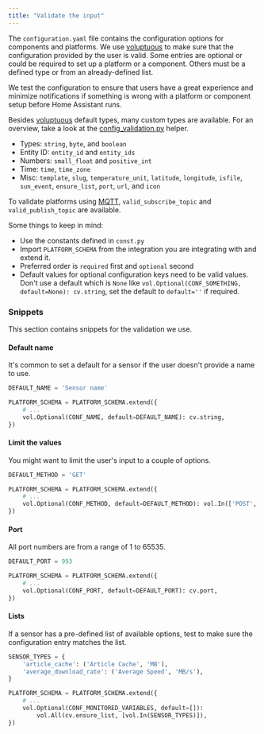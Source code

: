 ```yaml
---
title: "Validate the input"
---
```


The `configuration.yaml` file contains the configuration options for components and platforms. We use [voluptuous](https://pypi.python.org/pypi/voluptuous) to make sure that the configuration provided by the user is valid. Some entries are optional or could be required to set up a platform or a component. Others must be a defined type or from an already-defined list.

We test the configuration to ensure that users have a great experience and minimize notifications if something is wrong with a platform or component setup before Home Assistant runs.

Besides [voluptuous](https://pypi.python.org/pypi/voluptuous) default types, many custom types are available. For an overview, take a look at the [config_validation.py](https://github.com/home-assistant/home-assistant/blob/master/homeassistant/helpers/config_validation.py) helper.

- Types: `string`, `byte`, and `boolean`
- Entity ID: `entity_id` and `entity_ids`
- Numbers: `small_float` and `positive_int`
- Time: `time`, `time_zone`
- Misc: `template`, `slug`, `temperature_unit`, `latitude`, `longitude`, `isfile`, `sun_event`, `ensure_list`, `port`, `url`,  and `icon`

To validate platforms using [MQTT](https://www.home-assistant.io/components/mqtt/), `valid_subscribe_topic` and `valid_publish_topic` are available.

Some things to keep in mind:

- Use the constants defined in `const.py`
- Import `PLATFORM_SCHEMA` from the integration you are integrating with and extend it.
- Preferred order is `required` first and `optional` second
- Default values for optional configuration keys need to be valid values. Don't use a default which is `None` like `vol.Optional(CONF_SOMETHING, default=None): cv.string`, set the default to `default=''` if required.

### Snippets

This section contains snippets for the validation we use.

#### Default name

It's common to set a default for a sensor if the user doesn't provide a name to use.

```python
DEFAULT_NAME = 'Sensor name'

PLATFORM_SCHEMA = PLATFORM_SCHEMA.extend({
    # ...
    vol.Optional(CONF_NAME, default=DEFAULT_NAME): cv.string,
})
```

#### Limit the values

You might want to limit the user's input to a couple of options.

```python
DEFAULT_METHOD = 'GET'

PLATFORM_SCHEMA = PLATFORM_SCHEMA.extend({
    # ...
    vol.Optional(CONF_METHOD, default=DEFAULT_METHOD): vol.In(['POST', 'GET']),
})
```

#### Port

All port numbers are from a range of 1 to 65535.

```python
DEFAULT_PORT = 993

PLATFORM_SCHEMA = PLATFORM_SCHEMA.extend({
    # ...
    vol.Optional(CONF_PORT, default=DEFAULT_PORT): cv.port,
})
```

#### Lists

If a sensor has a pre-defined list of available options, test to make sure the configuration entry matches the list.

```python
SENSOR_TYPES = {
    'article_cache': ('Article Cache', 'MB'),
    'average_download_rate': ('Average Speed', 'MB/s'),
}

PLATFORM_SCHEMA = PLATFORM_SCHEMA.extend({
    # ...
    vol.Optional(CONF_MONITORED_VARIABLES, default=[]):
        vol.All(cv.ensure_list, [vol.In(SENSOR_TYPES)]),
})
```

